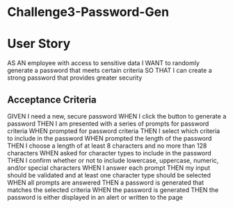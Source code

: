 # Challenge3-Password-Gen

<h1> User Story </h1>
<p> AS AN employee with access to sensitive data
I WANT to randomly generate a password that meets certain criteria
SO THAT I can create a strong password that provides greater security </p>

<h2> Acceptance Criteria </h2>
<p> GIVEN I need a new, secure password
    WHEN I click the button to generate a password
    THEN I am presented with a series of prompts for password criteria 
    WHEN prompted for password criteria
    THEN I select which criteria to include in the password
    WHEN prompted the length of the password
    THEN I choose a length of at least 8 characters and no more than 128 characters
    WHEN asked for character types to include in the password
    THEN I confirm whether or not to include lowercase, uppercase, numeric, and/or special characters
    WHEN I answer each prompt
    THEN my input should be validated and at least one character type should be selected 
    WHEN all prompts are answered
    THEN a password is generated that matches the selected criteria 
    WHEN the password is generated
    THEN the password is either displayed in an alert or written to the page </p>
